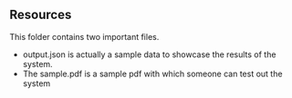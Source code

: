 ## Resources

This folder contains two important files. 
- output.json is actually a sample data to showcase the results of the system.
- The sample.pdf is a sample pdf with which someone can test out the system